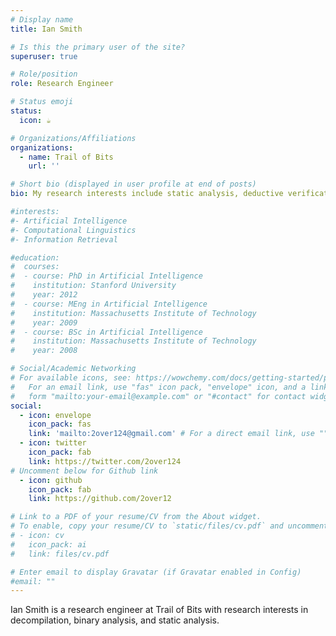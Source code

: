 ```yaml
---
# Display name
title: Ian Smith

# Is this the primary user of the site?
superuser: true

# Role/position
role: Research Engineer

# Status emoji
status:
  icon: ☕️

# Organizations/Affiliations
organizations:
  - name: Trail of Bits
    url: ''

# Short bio (displayed in user profile at end of posts)
bio: My research interests include static analysis, deductive verification, and declarative programming languages.

#interests:
#- Artificial Intelligence
#- Computational Linguistics
#- Information Retrieval

#education:
#  courses:
#  - course: PhD in Artificial Intelligence
#    institution: Stanford University
#    year: 2012
#  - course: MEng in Artificial Intelligence
#    institution: Massachusetts Institute of Technology
#    year: 2009
#  - course: BSc in Artificial Intelligence
#    institution: Massachusetts Institute of Technology
#    year: 2008

# Social/Academic Networking
# For available icons, see: https://wowchemy.com/docs/getting-started/page-builder/#icons
#   For an email link, use "fas" icon pack, "envelope" icon, and a link in the
#   form "mailto:your-email@example.com" or "#contact" for contact widget.
social:
  - icon: envelope
    icon_pack: fas
    link: 'mailto:2over124@gmail.com' # For a direct email link, use "".
  - icon: twitter
    icon_pack: fab
    link: https://twitter.com/2over124
# Uncomment below for Github link
  - icon: github
    icon_pack: fab
    link: https://github.com/2over12

# Link to a PDF of your resume/CV from the About widget.
# To enable, copy your resume/CV to `static/files/cv.pdf` and uncomment the lines below.
# - icon: cv
#   icon_pack: ai
#   link: files/cv.pdf

# Enter email to display Gravatar (if Gravatar enabled in Config)
#email: ""
---
```


Ian Smith is a research engineer at Trail of Bits with research interests in decompilation, binary analysis, and static analysis.